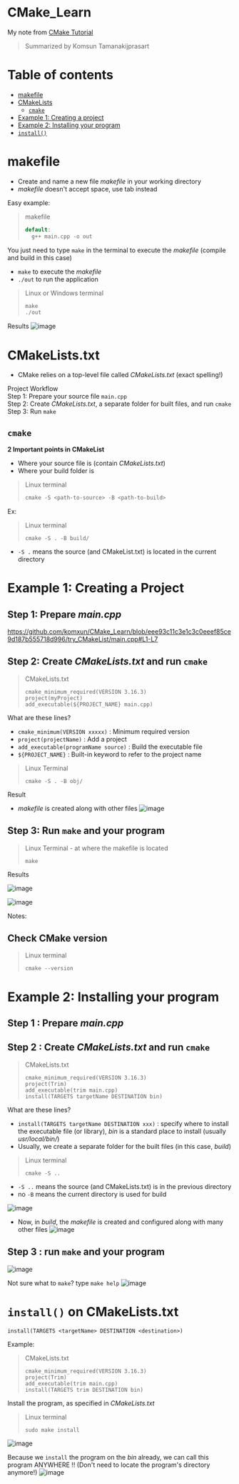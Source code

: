 # CMake_Learn

My note from [CMake Tutorial](https://www.youtube.com/watch?v=nlKcXPUJGwA&list=PLalVdRk2RC6o5GHu618ARWh0VO0bFlif4&ab_channel=Code%2CTech%2CandTutorials)

> Summarized by Komsun Tamanakijprasart

Table of contents
=================

<!--ts-->
  * [makefile](#makefile)
  * [CMakeLists](#cmakeliststxt)
      * [`cmake`](#cmake)
  * [Example 1: Creating a project](#example-1-creating-a-project)
  * [Example 2: Installing your program](#example-2-installing-your-program)
  * [`install()`](#install-on-cmakeliststxt)

<!--te-->

# makefile
- Create and name a new file _makefile_ in your working directory
- _makefile_ doesn't accept space, use tab instead

Easy example:
> makefile
> ```cpp
> default:
> 	g++ main.cpp -o out
> ```

You just need to type `make` in the terminal to execute the _makefile_ (compile and build in this case)
- `make` to execute the _makefile_
- `./out` to run the application
> Linux or Windows terminal
> ``` cpp
> make
> ./out
> ```

Results
![image](https://github.com/komxun/CMake_Learn/assets/133139057/41dd09e5-ab08-4d2f-b291-263b21a0b482)


# CMakeLists.txt
- CMake relies on a top-level file called _CMakeLists.txt_ (exact spelling!)

Project Workflow \
Step 1: Prepare your source file `main.cpp` \
Step 2: Create _CMakeLists.txt_, a separate folder for built files, and run `cmake` \
Step 3: Run `make` 

## `cmake`
**2 Important points in CMakeList**
- Where your source file is (contain _CMakeLists.txt_)
- Where your build folder is
> Linux terminal
> ```cpp
> cmake -S <path-to-source> -B <path-to-build>
> ```
 Ex:
> Linux terminal
> ```
> cmake -S . -B build/
> ```
- `-S .` means the source (and CMakeList.txt) is located in the current directory


# Example 1: Creating a Project
## Step 1: Prepare _main.cpp_
https://github.com/komxun/CMake_Learn/blob/eee93c11c3e1c3c0eeef85ce9d187b555718d996/try_CMakeList/main.cpp#L1-L7
## Step 2: Create _CMakeLists.txt_ and run `cmake`
> CMakeLists.txt
> ```
> cmake_minimum_required(VERSION 3.16.3)
> project(myProject)
> add_executable(${PROJECT_NAME} main.cpp)
> ```

What are these lines?
- `cmake_minimum(VERSION xxxxx)` : Minimum required version
- `project(projectName)` : Add a project
- `add_executable(programName source)` : Build the executable file
- `${PROJECT_NAME}` : Built-in keyword to refer to the project name

> Linux Terminal
> ```
> cmake -S . -B obj/
> ```

Result
- _makefile_ is created along with other files
![image](https://github.com/komxun/CMake_Learn/assets/133139057/1b9c5f6e-2120-434d-9c7e-6a225bd568ed)

## Step 3: Run `make` and your program
> Linux Terminal - at where the makefile is located
> ```
> make
> ```



Results

![image](https://github.com/komxun/CMake_Learn/assets/133139057/31bf955b-f8ae-43ff-a1f2-c2898ca66935)

![image](https://github.com/komxun/CMake_Learn/assets/133139057/02e7fa9d-0b5a-47b3-9390-09d6e52a5e12)

Notes:
## Check CMake version
> Linux terminal
> ```
> cmake --version
> ```

# Example 2: Installing your program
## Step 1 : Prepare _main.cpp_
## Step 2 : Create _CMakeLists.txt_ and run `cmake`

> CMakeLists.txt
> ```
> cmake_minimum_required(VERSION 3.16.3)
> project(Trim)
> add_executable(trim main.cpp)
> install(TARGETS targetName DESTINATION bin)
> ```

What are these lines?
- `install(TARGETS targetName DESTINATION xxx)` : specify where to install the executable file (or library), _bin_ is a standard place to install (usually _usr/local/bin/_)
- Usually, we create a separate folder for the built files (in this case, _build_)
> Linux terminal
> ```
> cmake -S ..
> ```
- `-S ..` means the source (and CMakeLists.txt) is in the previous directory
- no `-B` means the current directory is used for build

![image](https://github.com/komxun/CMake_Learn/assets/133139057/a272dd15-1615-472c-bc6a-715ae9e2d8e1)

- Now, in _build_, the _makefile_ is created and configured along with many other files
![image](https://github.com/komxun/CMake_Learn/assets/133139057/78b757e8-cc72-4d4f-9404-26a04be2fd80)

## Step 3 : run `make` and your program
![image](https://github.com/komxun/CMake_Learn/assets/133139057/0910e4ff-34d9-438e-bb6f-658bf3c34f3f)


Not sure what to `make`? type `make help`
![image](https://github.com/komxun/CMake_Learn/assets/133139057/e21a02a5-1b42-4679-ac1c-ec8f100eb8b5)

# `install()` on CMakeLists.txt
```
install(TARGETS <targetName> DESTINATION <destination>)
```
Example:
> CMakeLists.txt
> ```
> cmake_minimum_required(VERSION 3.16.3)
> project(Trim)
> add_executable(trim main.cpp)
> install(TARGETS trim DESTINATION bin)
> ```
Install the program, as specified in _CMakeLists.txt_
> Linux terminal
> ```
> sudo make install
> ```
![image](https://github.com/komxun/CMake_Learn/assets/133139057/bbf25479-ac8e-471d-9ffc-78203ef27b75)

Because we `install` the program on the _bin_ already, we can call this program ANYWHERE !! (Don't need to locate the program's directory anymore!)
![image](https://github.com/komxun/CMake_Learn/assets/133139057/8910c358-f6b7-4167-88f8-cc21fc673f14)

